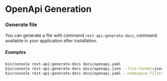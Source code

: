 # OpenApi Generation

### Generate file
You can generate a file with command `rest-api:generate-docs`, command available in your application after installation.

##### Examples
```bash
bin/console rest-api:generate-docs docs/openapi.yaml
bin/console rest-api:generate-docs docs/openapi.json --file-format=json
bin/console rest-api:generate-docs docs/openapi.yaml --namespace-filter=PublicApp
```

